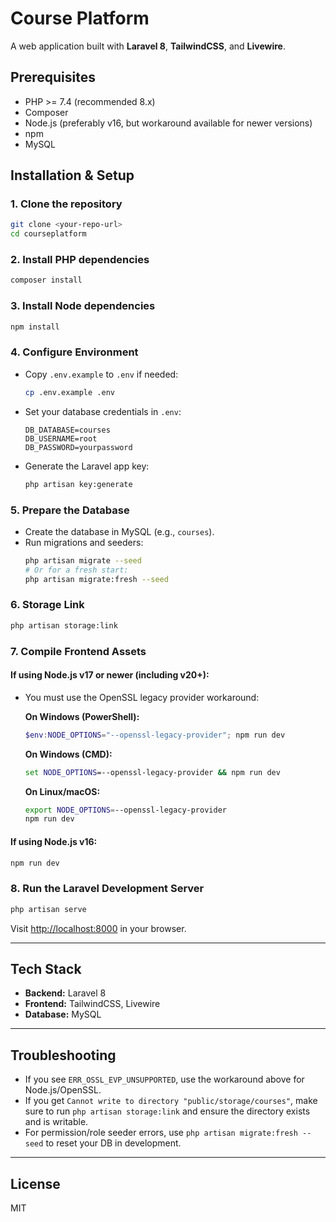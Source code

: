 # Course Platform

A web application built with **Laravel 8**, **TailwindCSS**, and **Livewire**.

## Prerequisites
- PHP >= 7.4 (recommended 8.x)
- Composer
- Node.js (preferably v16, but workaround available for newer versions)
- npm
- MySQL

## Installation & Setup

### 1. Clone the repository
```bash
git clone <your-repo-url>
cd courseplatform
```

### 2. Install PHP dependencies
```bash
composer install
```

### 3. Install Node dependencies
```bash
npm install
```

### 4. Configure Environment
- Copy `.env.example` to `.env` if needed:
  ```bash
  cp .env.example .env
  ```
- Set your database credentials in `.env`:
  ```env
  DB_DATABASE=courses
  DB_USERNAME=root
  DB_PASSWORD=yourpassword
  ```
- Generate the Laravel app key:
  ```bash
  php artisan key:generate
  ```

### 5. Prepare the Database
- Create the database in MySQL (e.g., `courses`).
- Run migrations and seeders:
  ```bash
  php artisan migrate --seed
  # Or for a fresh start:
  php artisan migrate:fresh --seed
  ```

### 6. Storage Link
```bash
php artisan storage:link
```

### 7. Compile Frontend Assets
#### If using Node.js v17 or newer (including v20+):
- You must use the OpenSSL legacy provider workaround:

  **On Windows (PowerShell):**
  ```powershell
  $env:NODE_OPTIONS="--openssl-legacy-provider"; npm run dev
  ```
  **On Windows (CMD):**
  ```cmd
  set NODE_OPTIONS=--openssl-legacy-provider && npm run dev
  ```
  **On Linux/macOS:**
  ```bash
  export NODE_OPTIONS=--openssl-legacy-provider
  npm run dev
  ```

#### If using Node.js v16:
```bash
npm run dev
```

### 8. Run the Laravel Development Server
```bash
php artisan serve
```
Visit [http://localhost:8000](http://localhost:8000) in your browser.

---

## Tech Stack
- **Backend:** Laravel 8
- **Frontend:** TailwindCSS, Livewire
- **Database:** MySQL

---

## Troubleshooting
- If you see `ERR_OSSL_EVP_UNSUPPORTED`, use the workaround above for Node.js/OpenSSL.
- If you get `Cannot write to directory "public/storage/courses"`, make sure to run `php artisan storage:link` and ensure the directory exists and is writable.
- For permission/role seeder errors, use `php artisan migrate:fresh --seed` to reset your DB in development.

---

## License
MIT
